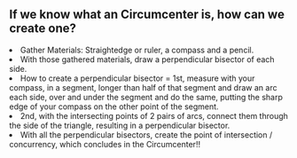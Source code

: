 <h2> If we know what an Circumcenter is, how can we create one? </h2>
<li> Gather Materials: Straightedge or ruler, a compass and a pencil. </li>
<li> With those gathered materials, draw a perpendicular bisector of each side.
<li> How to create a perpendicular bisector = 1st, measure with your compass, in a segment, longer than half of that segment and draw an arc each side, over and under the segment and do the same, putting the sharp edge of your compass on the other point of the segment. </li>
<li> 2nd, with the intersecting points of 2 pairs of arcs, connect them through the side of the triangle, resulting in a perpendicular bisector.</li>
<li> With all the perpendicular bisectors, create the point of intersection / concurrency, which concludes in the Circumcenter!! </li>
